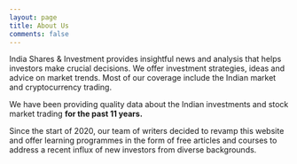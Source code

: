 ```yaml
---
layout: page
title: About Us
comments: false
---
```


India Shares & Investment provides insightful news and analysis that helps investors make crucial decisions. We offer investment strategies, ideas and advice on market trends. Most of our coverage include the Indian market and cryptocurrency trading.

We have been providing quality data about the Indian investments and stock market trading **for the past 11 years.** 

Since the start of 2020, our team of writers decided to revamp this website and offer learning programmes in the form of free articles and courses to address a recent influx of new investors from diverse backgrounds. 

